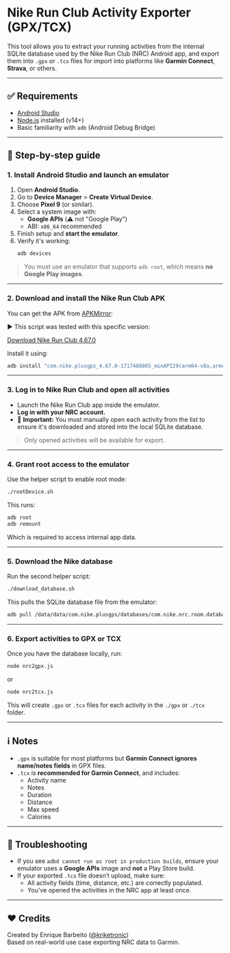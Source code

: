 # Nike Run Club Activity Exporter (GPX/TCX)

This tool allows you to extract your running activities from the internal SQLite database used by the Nike Run Club (NRC) Android app, and export them into `.gpx` or `.tcx` files for import into platforms like **Garmin Connect**, **Strava**, or others.

---

## ✅ Requirements

- [Android Studio](https://developer.android.com/studio)
- [Node.js](https://nodejs.org/) installed (v14+)
- Basic familiarity with `adb` (Android Debug Bridge)

---

## 🚀 Step-by-step guide

### 1. Install Android Studio and launch an emulator

1. Open **Android Studio**.
2. Go to **Device Manager** > **Create Virtual Device**.
3. Choose **Pixel 9** (or similar).
4. Select a system image with:
   - **Google APIs** (⚠️ not "Google Play")
   - ABI: `x86_64` recommended
5. Finish setup and **start the emulator**.
6. Verify it's working:
   ```bash
   adb devices
   ```

> You must use an emulator that supports `adb root`, which means **no Google Play images**.

---

### 2. Download and install the Nike Run Club APK

You can get the APK from [APKMirror](https://www.apkmirror.com/):

▶️ This script was tested with this specific version:

[Download Nike Run Club 4.67.0](https://www.apkmirror.com/apk/nike-inc/nike-run-club/nike-run-club-running-coach-4-67-0-release/nike-run-club-running-coach-4-67-0-android-apk-download/?redirected=download_invalid_nonce)

Install it using:

```bash
adb install "com.nike.plusgps_4.67.0-1717488865_minAPI29(arm64-v8a,armeabi-v7a,x86,x86_64)(nodpi)_apkmirror.com.apk"
```

---

### 3. Log in to Nike Run Club and open all activities

- Launch the Nike Run Club app inside the emulator.
- **Log in with your NRC account.**
- 🚨 **Important:** You must manually open each activity from the list to ensure it's downloaded and stored into the local SQLite database.

> Only opened activities will be available for export.

---

### 4. Grant root access to the emulator

Use the helper script to enable root mode:

```bash
./rootDevice.sh
```

This runs:

```bash
adb root
adb remount
```

Which is required to access internal app data.

---

### 5. Download the Nike database

Run the second helper script:

```bash
./download_database.sh
```

This pulls the SQLite database file from the emulator:

```bash
adb pull /data/data/com.nike.plusgps/databases/com.nike.nrc.room.database
```

---

### 6. Export activities to GPX or TCX

Once you have the database locally, run:

```bash
node nrc2gpx.js
```

or

```bash
node nrc2tcx.js
```

This will create `.gpx` or `.tcx` files for each activity in the `./gpx` or `./tcx` folder.

---

## ℹ️ Notes

- `.gpx` is suitable for most platforms but **Garmin Connect ignores name/notes fields** in GPX files.
- `.tcx` is **recommended for Garmin Connect**, and includes:
  - Activity name
  - Notes
  - Duration
  - Distance
  - Max speed
  - Calories

---

## 🛟 Troubleshooting

- If you see `adbd cannot run as root in production builds`, ensure your emulator uses a **Google APIs** image and **not** a Play Store build.
- If your exported `.tcx` file doesn’t upload, make sure:
  - All activity fields (time, distance, etc.) are correctly populated.
  - You’ve opened the activities in the NRC app at least once.

---

## ❤️ Credits

Created by Enrique Barbeito ([@kriketronic](https://hub.docker.com/u/kriketronic))  
Based on real-world use case exporting NRC data to Garmin.